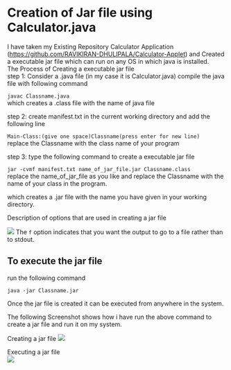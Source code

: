 # Creation of Jar file using Calculator.java
I have taken my Existing Repository Calculator Application (https://github.com/RAVIKIRAN-DHULIPALA/Calculator-Applet) and Created a executable jar file which can run on any OS in which java is installed. \
The Process of Creating a executable jar file \
step 1: Consider a .java file (in my case it is Calculator.java) compile the java file with following command 

```javac Classname.java```     
which creates a .class file with the name of java file 
        
step 2: create manifest.txt in the current working directory and add the following line 

```Main-Class:(give one space)Classname(press enter for new line) ``` \
replace the Classname with the class name of your program

step 3: type the following command to create a executable jar file 

```jar -cvmf manifest.txt name_of_jar_file.jar Classname.class``` \
replace the name_of_jar_file as you like and replace the Classname with the name of your class in the program. 

which creates a .jar file with the name you have given in your working directory.

Description of options that are used in creating a jar file

![](options.PNG)
The ```f``` option indicates that you want the output to go to a file rather than to stdout.

## To execute the jar file 
run the following command 

```java -jar Classname.jar``` 

Once the jar file is created it can be executed from anywhere in the system.  

The following Screenshot shows how i have run the above command to create a jar file and run it on my system.

Creating a jar file
![](command.PNG)

Executing a jar file \
![](run.PNG)
